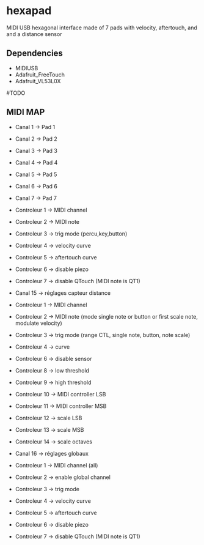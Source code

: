 # hexapad
MIDI USB hexagonal interface made of 7 pads with velocity, aftertouch, and and a distance sensor

## Dependencies

* MIDIUSB
* Adafruit_FreeTouch
* Adafruit_VL53L0X

#TODO

## MIDI MAP
* Canal 1 -> Pad 1
* Canal 2 -> Pad 2
* Canal 3 -> Pad 3
* Canal 4 -> Pad 4
* Canal 5 -> Pad 5
* Canal 6 -> Pad 6
* Canal 7 -> Pad 7



* Controleur 1 -> MIDI channel
* Controleur 2 -> MIDI note
* Controleur 3 -> trig mode (percu,key,button)
* Controleur 4 -> velocity curve
* Controleur 5 -> aftertouch curve
* Controleur 6 -> disable piezo
* Controleur 7 -> disable QTouch (MIDI note is QT1)

* Canal 15 -> réglages capteur distance

* Controleur 1 -> MIDI channel
* Controleur 2 -> MIDI note (mode single note or button or first scale note, modulate velocity)
* Controleur 3 ->  trig mode (range CTL, single note, button, note scale)
* Controleur 4 -> curve
* Controleur 6 -> disable sensor
* Controleur 8 -> low threshold
* Controleur 9 -> high threshold
* Controleur 10 -> MIDI controller LSB
* Controleur 11 -> MIDI controller MSB
* Controleur 12 -> scale LSB
* Controleur 13 -> scale MSB
* Controleur 14 -> scale octaves

* Canal 16 -> réglages globaux

* Controleur 1 -> MIDI channel (all)
* Controleur 2 -> enable global channel
* Controleur 3 -> trig mode
* Controleur 4 -> velocity curve
* Controleur 5 -> aftertouch curve
* Controleur 6 -> disable piezo
* Controleur 7 -> disable QTouch (MIDI note is QT1)
